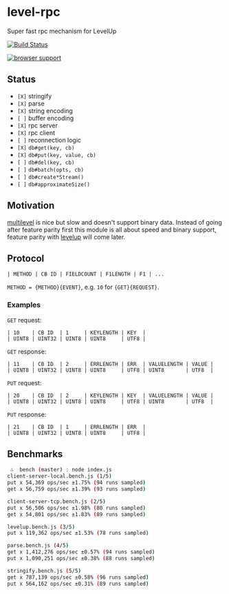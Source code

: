 
# level-rpc

Super fast rpc mechanism for LevelUp

[![Build Status](https://travis-ci.org/juliangruber/level-rpc.png?branch=master)](https://travis-ci.org/juliangruber/level-rpc)

[![browser support](https://ci.testling.com/juliangruber/level-rpc.png)](https://ci.testling.com/juliangruber/level-rpc)

## Status

* `[X]` stringify
* `[X]` parse
* `[X]` string encoding
* `[ ]` buffer encoding
* `[X]` rpc server
* `[X]` rpc client
* `[ ]` reconnection logic
* `[X]` `db#get(key, cb)`
* `[X]` `db#put(key, value, cb)`
* `[ ]` `db#del(key, cb)`
* `[ ]` `db#batch(opts, cb)`
* `[ ]` `db#create*Stream()`
* `[ ]` `db#approximateSize()`

## Motivation

[multilevel](https://github.com/juliangruber/multilevel) is nice but slow and doesn't support binary data. Instead of going after feature parity first this module is all about speed and binary support, feature parity with [levelup](https://github.com/rvagg/node-levelup) will come later.

## Protocol

```
| METHOD | CB ID | FIELDCOUNT | F1LENGTH | F1 | ...
```

`METHOD = {METHOD}{EVENT}`, e.g. `10` for `{GET}{REQUEST}`.

### Examples

`GET` request:

```
| 10    | CB ID  | 1     | KEYLENGTH | KEY  |
| UINT8 | UINT32 | UINT8 | UINT8     | UTF8 |
```

`GET` response:

```
| 11    | CB ID  | 2     | ERRLENGTH | ERR  | VALUELENGTH | VALUE |
| UINT8 | UINT32 | UINT8 | UINT8     | UTF8 | UINT8       | UTF8  |
```

`PUT` request:

```
| 20    | CB ID  | 2     | KEYLENGTH | KEY  | VALUELENGTH | VALUE |
| UINT8 | UINT32 | UINT8 | UINT8     | UTF8 | UINT8       | UTF8  |
```

`PUT` response:

```
| 21    | CB ID  | 1     | ERRLENGTH | ERR  |
| UINT8 | UINT32 | UINT8 | UINT8     | UTF8 |
```



## Benchmarks

```bash
 ∴  bench (master) : node index.js
client-server-local.bench.js (1/5)
put x 54,369 ops/sec ±1.75% (94 runs sampled)
get x 56,759 ops/sec ±1.39% (93 runs sampled)

client-server-tcp.bench.js (2/5)
put x 56,506 ops/sec ±1.98% (80 runs sampled)
get x 54,801 ops/sec ±1.83% (89 runs sampled)

levelup.bench.js (3/5)
put x 119,362 ops/sec ±1.53% (78 runs sampled)

parse.bench.js (4/5)
get x 1,412,276 ops/sec ±0.57% (94 runs sampled)
put x 1,090,251 ops/sec ±0.38% (88 runs sampled)

stringify.bench.js (5/5)
get x 787,139 ops/sec ±0.58% (96 runs sampled)
put x 564,162 ops/sec ±0.31% (89 runs sampled)
```

